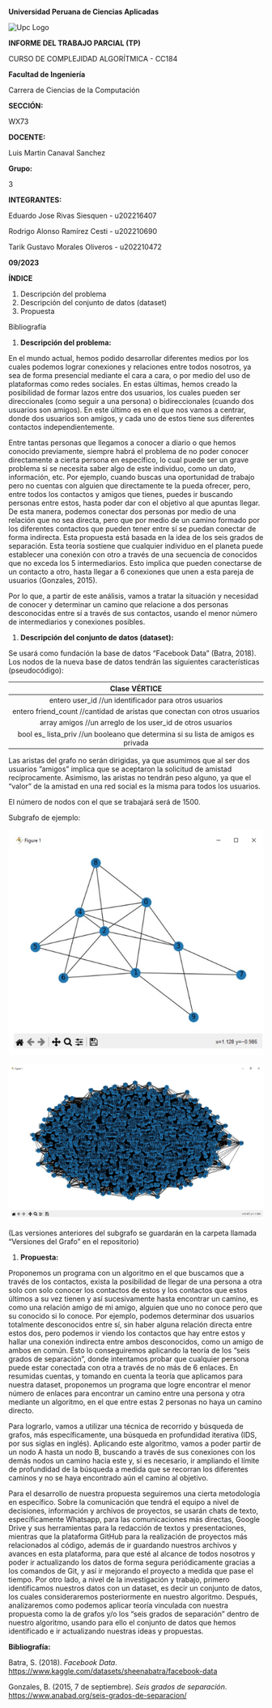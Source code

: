 ﻿**Universidad Peruana de Ciencias Aplicadas**

![Upc Logo](logoUPC.png)

**INFORME DEL TRABAJO PARCIAL (TP)**

CURSO DE COMPLEJIDAD ALGORÍTMICA - CC184

**Facultad de Ingeniería**

Carrera de Ciencias de la Computación

**SECCIÓN:**

WX73

**DOCENTE:**

Luis Martin Canaval Sanchez

**Grupo:**

3

**INTEGRANTES:**

Eduardo Jose Rivas Siesquen - u202216407

Rodrigo Alonso Ramírez Cesti - u202210690

Tarik Gustavo Morales Oliveros - u202210472

**09/2023**

**ÍNDICE**

1. Descripción del problema
1. Descripción del conjunto de datos (dataset)
1. Propuesta

Bibliografía



1. **Descripción del problema:**

En el mundo actual, hemos podido desarrollar diferentes medios por los cuales podemos lograr conexiones y relaciones entre todos nosotros, ya sea de forma presencial mediante el cara a cara, o por medio del uso de plataformas como redes sociales. En estas últimas, hemos creado la posibilidad de formar lazos entre dos usuarios, los cuales pueden ser direccionales (como seguir a una persona) o bidireccionales (cuando dos usuarios son amigos). En este último es en el que nos vamos a centrar, donde dos usuarios son amigos, y cada uno de estos tiene sus diferentes contactos independientemente.

Entre tantas personas que llegamos a conocer a diario o que hemos conocido previamente, siempre habrá el problema de no poder conocer directamente a cierta persona en específico, lo cual puede ser un grave problema si se necesita saber algo de este individuo, como un dato, información, etc. Por ejemplo, cuando buscas una oportunidad de trabajo pero no cuentas con alguien que directamente te la pueda ofrecer, pero, entre todos los contactos y amigos que tienes, puedes ir buscando personas entre estos, hasta poder dar con el objetivo al que apuntas llegar. De esta manera, podemos conectar dos personas por medio de una relación que no sea directa, pero que por medio de un camino formado por los diferentes contactos que pueden tener entre sí se puedan conectar de forma indirecta. Esta propuesta está basada en la idea de los seis grados de separación. Esta teoría sostiene que cualquier individuo en el planeta puede establecer una conexión con otro a través de una secuencia de conocidos que no exceda los 5 intermediarios. Esto implica que pueden conectarse de un contacto a otro, hasta llegar a 6 conexiones que unen a esta pareja de usuarios (Gonzales, 2015). 

Por lo que, a partir de este análisis, vamos a tratar la situación y necesidad de conocer y determinar un camino que relacione a dos personas desconocidas entre sí a través de sus contactos, usando el menor número de intermediarios y conexiones posibles.



1. **Descripción del conjunto de datos (dataset):**

Se usará como fundación la base de datos “Facebook Data” (Batra, 2018). Los nodos de la nueva base de datos tendrán las siguientes características (pseudocódigo):


|Clase VÉRTICE|
| :-: |
|entero user\_id                   //un identificador para otros usuarios|
|entero friend\_count          //cantidad de aristas que conectan con otros usuarios|
|array <entero> amigos    //un arreglo de los user\_id de otros usuarios|
|bool es\_ lista\_priv          //un booleano que determina si su lista de amigos es privada|

Las aristas del grafo no serán dirigidas, ya que asumimos que al ser dos usuarios ”amigos” implica que se aceptaron la solicitud de amistad recíprocamente. Asimismo, las aristas no tendrán peso alguno, ya que el “valor” de la amistad en una red social es la misma para todos los usuarios.

El número de nodos con el que se trabajará será de 1500.

Subgrafo de ejemplo:

![](grafo1_h2.PNG)

![](grafo2_h2.PNG)

(Las versiones anteriores del subgrafo se guardarán en la carpeta llamada “Versiones del Grafo” en el repositorio)



1. **Propuesta:**

Proponemos un programa con un algoritmo en el que buscamos que a través de los contactos, exista la posibilidad de llegar de una persona a otra solo con solo conocer los contactos de estos y los contactos que estos últimos a su vez tienen y así sucesivamente hasta encontrar un camino, es como una relación amigo de mi amigo, alguien que uno no conoce pero que su conocido si lo conoce. Por ejemplo, podemos determinar dos usuarios totalmente desconocidos entre sí, sin haber alguna relación directa entre estos dos, pero podemos ir viendo los contactos que hay entre estos y hallar una conexión indirecta entre ambos desconocidos, como un amigo de ambos en común. Esto lo conseguiremos aplicando la teoría de los “seis grados de separación”, donde intentamos probar que cualquier persona puede estar conectada con otra a través de no más de 6 enlaces. En resumidas cuentas, y tomando en cuenta la teoría que aplicamos para nuestra dataset, proponemos un programa que logre encontrar el menor número de enlaces para encontrar un camino entre una persona y otra mediante un algoritmo, en el que entre estas 2 personas no haya un camino directo.

Para lograrlo, vamos a utilizar una técnica de recorrido y búsqueda de grafos, más específicamente, una búsqueda en profundidad iterativa (IDS, por sus siglas en inglés). Aplicando este algoritmo, vamos a poder partir de un nodo A hasta un nodo B, buscando a través de sus conexiones con los demás nodos un camino hacia este y, si es necesario, ir ampliando el límite de profundidad de la búsqueda a medida que se recorran los diferentes caminos y no se haya encontrado aún el camino al objetivo.

Para el desarrollo de nuestra propuesta seguiremos una cierta metodología en específico. Sobre la comunicación que tendrá el equipo a nivel de decisiones, información y archivos de proyectos, se usarán chats de texto, específicamente Whatsapp, para las comunicaciones más directas, Google Drive y sus herramientas para la redacción de textos y presentaciones, mientras que la plataforma GitHub para la realización de proyectos más relacionados al código, además de ir guardando nuestros archivos y avances en esta plataforma, para que esté al alcance de todos nosotros y poder ir actualizando los datos de forma segura periódicamente gracias a los comandos de Git, y así ir mejorando el proyecto a medida que pase el tiempo. Por otro lado, a nivel de la investigación y trabajo, primero identificamos nuestros datos con un dataset, es decir un conjunto de datos, los cuales consideraremos posteriormente en nuestro algoritmo. Después, analizaremos como podemos aplicar teoría vinculada con nuestra propuesta como la de grafos y/o los “seis grados de separación” dentro de nuestro algoritmo, usando para ello el conjunto de datos que hemos identificado e ir actualizando nuestras ideas y propuestas.



**Bibliografía:**

Batra, S. (2018). *Facebook Data*. <https://www.kaggle.com/datasets/sheenabatra/facebook-data>  


Gonzales, B. (2015, 7 de septiembre). *Seis grados de separación*. <https://www.anabad.org/seis-grados-de-separacion/> 


